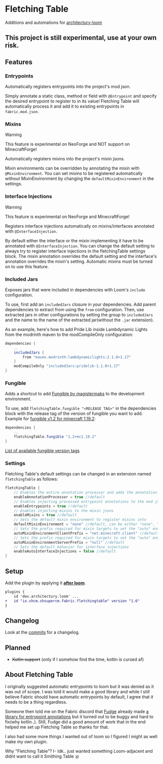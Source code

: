 # Fletching Table
Additions and automations for [architectury-loom](https://github.com/architectury/architectury-loom)

## This project is still experimental, use at your own risk.

## Features
### Entrypoints
Automatically registers entrypoints into the project's mod json.

Simply annotate a static class, method or field with `@Entrypoint` and specify the desired entrypoint to register to in its value!
Fletching Table will automatically process it and add it to existing entrypoints in `fabric.mod.json`.

### Mixins

> [!WARNING]
> This feature is experimental on NeoForge and NOT support on MinecraftForge!

Automatically registers mixins into the project's mixin jsons.

Mixin environments can be overridden by annotating the mixin with `@MixinEnvironment`.
You can set mixins to be registered automatically without MixinEnvironment by changing the `defaultMixinEnvironment` in the settings.

### Interface Injections

> [!WARNING]
> This feature is experimental on NeoForge and MinecraftForge!

Registers interface injections automatically on mixins/interfaces annotated with `@InterfaceInjection`.

By default either the interface or the mixin implementing it have to be annotated with `@InterfaceInjection`.
You can change the default setting to always try to register interface injections in the fletchingTable settings block.
The mixin annotation overrides the default setting and the interface's annotation overrides the mixin's setting.
Automatic mixins must be turned on to use this feature.

### Included Jars
Exposes jars that were included in dependencies with Loom's `include` configuration.

To use, first add an `includedJars` closure in your dependencies. 
Add parent dependencies to extract from using the `from` configuration.
Then, use extracted jars in other configurations by setting the group to `includedJars` and the name to the name of the extracted jar(without the `.jar` extension).

As an example, here's how to add Pride Lib inside Lambdynamic Lights from the modrinth maven to the modCompileOnly configuration:
```groovy
dependencies {
    ..
    includedJars {
        from "maven.modrinth:lambdynamiclights:2.1.0+1.17"
    }
    modCompileOnly "includedJars:pridelib-1.1.0+1.17"
}
```

### Fungible
Adds a shortcut to add [Fungible by magistermaks](https://github.com/magistermaks/mod-fungible) to the development environment.

To use, add `fletchingTable.fungible "<RELEASE TAG>"` in the dependencies block with the release tag of the version of fungible you want to add.<br>
Example for [fungible v1.2 for minecraft 1.19.2](https://github.com/magistermaks/mod-fungible/releases/tag/1.2%2Bmc1.19.2):
```groovy
dependencies {
    ..
    fletchingTable.fungible "1.2+mc1.19.2"
}
```

[List of available fungible version tags](https://github.com/magistermaks/mod-fungible/tags)

### Settings
Fletching Table's default settings can be changed in an extension named `fletchingTable` as follows:
```groovy
fletchingTable {
    // Enables the entire annotation processor and adds the annotation api to the project's classpath
    enableAnnotationProcessor = true //default
    // Enables injecting processed entrypoint annotations to the mod json
    enableEntrypoints = true //default
    // Enables injecting mixins to the mixin jsons
    enableMixins = true //default
    // Sets the default mixin environment to register mixins into
    defaultMixinEnvironment = "none" //default, can be either "none", "auto", "mixins", "client", "server"
    // Sets the prefix required for mixin targets to set the "auto" environment to "client"
    autoMixinEnvironmentClientPrefix = "net.minecraft.client" //default
    // Sets the prefix required for mixin targets to set the "auto" environment to "server"
    autoMixinEnvironmentServerPrefix = "null" //default
    // Sets the default behavior for interface injections
    enableAutoInterfaceInjections = false //default
}
```


## Setup
Add the plugin by applying it <ins>**after loom**</ins>.
```patch
plugins {
    id 'dev.architectury.loom' ...
+   id "io.shcm.shsupercm.fabric.fletchingtable" version "1.6"
}
```

## Changelog
Look at the [commits](https://github.com/SHsuperCM/FletchingTable/commits) for a changelog.

## Planned
 - ~~Kotlin support~~ (only if I somehow find the time, kotlin is cursed af)

## About Fletching Table
I originally suggested automatic entrypoints to loom but it was denied as it was out of scope. I was told it would make a good library and while I still believe Fabric should have automatic entrypoints by default, I agree that it needs to be a thing regardless.

Someone then told me on the Fabric discord that [Fudge](https://github.com/natanfudge) already made [a library for entrypoint annotations](https://github.com/natanfudge/AutoFabric) but it turned out to be buggy and hard to fix(why kotlin..).
Still, Fudge did a good amount of work that in the end helped me set up Fletching Table so thanks for that.

I also had some more things I wanted out of loom so I figured I might as well make my own plugin.

Why "Fletching Table"?
I- Idk.. just wanted something Loom-adjacent and didnt want to call it Smithing Table :p
